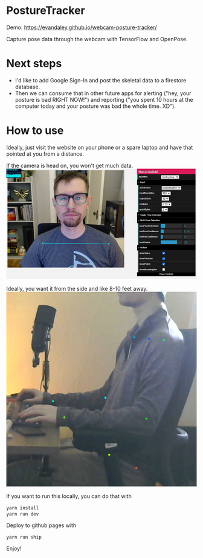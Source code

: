 # PostureTracker

Demo: https://evandaley.github.io/webcam-posture-tracker/

Capture pose data through the webcam with TensorFlow and OpenPose.  

# Next steps
- I'd like to add Google Sign-In and post the skeletal data to a firestore database. 
- Then we can consume that in other future apps for alerting ("hey, your posture is bad RIGHT NOW!") and reporting ("you spent 10 hours at the computer today and your posture was bad the whole time. XD").

# How to use
Ideally, just visit the website on your phone or a spare laptop and have that pointed at you from a distance. 

If the camera is head on, you won't get much data. 
![Head On](profile.png)


Ideally, you want it from the side and like 8-10 feet away.
![Side View](side-view.png)

If you want to run this locally, you can do that with
```
yarn install
yarn run dev
```

Deploy to github pages with
```
yarn run ship
```

Enjoy!